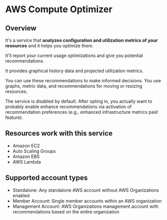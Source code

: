# AWS Compute Optimizer

## Overview

It's a service that **analyzes configuration and utilization metrics of your resources** and it helps you optimize them.

It'll report your current usage optimizations and give you potential recommendations.

It provides graphical history data and projected utilization metrics.

You can use these recommendations
to make informed decisions.
You use graphs, metric data,
and recommendations for moving
or resizing resources.

The service is disabled by default. After opting in, you actually want to probably enable enhance recommendations via activation of recommendation preferences (e.g., enhanced infrastructure metrics paid feature).


## Resources work with this service

- Amazon EC2
- Auto Scaling Groups
- Amazon EBS
- AWS Lambda


## Supported account types
- Standalone: Any standalone AWS account without AWS Organizations enabled
- Member Account: Single member accounts within an
AWS organization
- Management Account: AWS Organizations management account with recommendations based on the entire organization